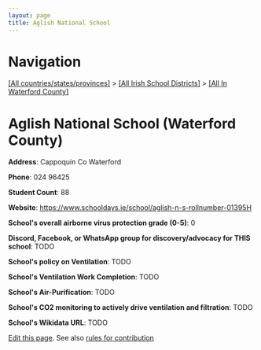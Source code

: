 ```yaml
---
layout: page
title: Aglish National School
---
```

# Navigation

[[All countries/states/provinces]](../../..) > [[All Irish School Districts]](../..) > [[All In Waterford County]](..)

# Aglish National School (Waterford County)

**Address**: Cappoquin Co Waterford

**Phone**: 024 96425

**Student Count**: 88

**Website**: <https://www.schooldays.ie/school/aglish-n-s-rollnumber-01395H>

**School's overall airborne virus protection grade (0-5)**: 0

**Discord, Facebook, or WhatsApp group for discovery/advocacy for THIS school**: TODO

**School's policy on Ventilation**: TODO

**School's Ventilation Work Completion**: TODO

**School's Air-Purification**: TODO

**School's CO2 monitoring to actively drive ventilation and filtration**: TODO

**School's Wikidata URL**: TODO


[Edit this page](https://github.com/ventilate-schools/Ireland/edit/main/./Waterford_County/Aglish_National_School.md). See also [rules for contribution](../../../contribution-rules/)